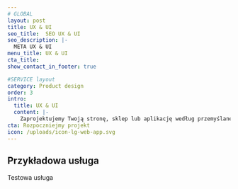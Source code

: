 ```yaml
---
# GLOBAL 
layout: post
title: UX & UI
seo_title:  SEO UX & UI
seo_description: |-
  META UX & UI
menu_title: UX & UI
cta_title:
show_contact_in_footer: true

#SERVICE layout
category: Product design
order: 3
intro: 
  title: UX & UI
  content: |-
    Zaprojektujemy Twoją stronę, sklep lub aplikację według przemyślanej struktury. Intuicyjny interfejs przyjazny użytkownikom wpłynie na ich pozytywne doświadczenia. Dobrze przygotowana architektura produktu pozowli zmaksymalizować współczynnik konwersji.
cta: Rozpoczniejmy projekt
icon: /uploads/icon-lg-web-app.svg
---
```

## Przykładowa usługa

Testowa usługa